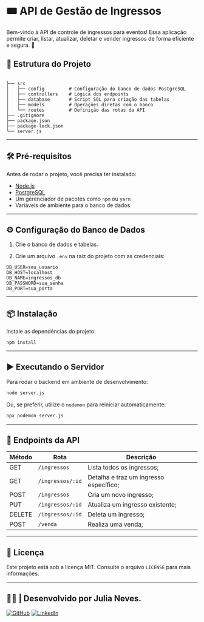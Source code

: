 # 🎟️ API de Gestão de Ingressos

Bem-vindo à API de controle de ingressos para eventos! Essa aplicação permite criar, listar, atualizar, deletar e vender ingressos de forma eficiente e segura. 🚀

## 📁 Estrutura do Projeto

```

├── src
│   ├── config         # Configuração do banco de dados PostgreSQL
│   ├── controllers    # Lógica dos endpoints
│   ├── database       # Script SQL para criação das tabelas
│   ├── models         # Operações diretas com o banco
│   └── routes         # Definição das rotas da API
├── .gitignore
├── package.json
├── package-lock.json
└── server.js
```

---

## 🛠️ Pré-requisitos

Antes de rodar o projeto, você precisa ter instalado:

- [Node.js](https://nodejs.org/)
- [PostgreSQL](https://www.postgresql.org/)
- Um gerenciador de pacotes como `npm` ou `yarn`
- Variáveis de ambiente para o banco de dados

---

## ⚙️ Configuração do Banco de Dados

1. Crie o banco de dados e tabelas.

2. Crie um arquivo `.env` na raiz do projeto com as credenciais:

```
DB_USER=seu_usuario
DB_HOST=localhost
DB_NAME=ingressos_db
DB_PASSWORD=sua_senha
DB_PORT=sua_porta
```

---

## 📦 Instalação

Instale as dependências do projeto:

```bash
npm install
```

---

## ▶️ Executando o Servidor

Para rodar o backend em ambiente de desenvolvimento:

```bash
node server.js
```

Ou, se preferir, utilize o `nodemon` para reiniciar automaticamente:

```bash
npx nodemon server.js
```

---

## 🚪 Endpoints da API

| Método | Rota               | Descrição                        |
|--------|--------------------|----------------------------------|
| GET    | `/ingressos`       | Lista todos os ingressos;        |
| GET    | `/ingressos/:id`   | Detalha e traz um ingresso específico; |
| POST   | `/ingressos`       | Cria um novo ingresso;           |
| PUT    | `/ingressos/:id`   | Atualiza um ingresso existente;  |
| DELETE | `/ingressos/:id`   | Deleta um ingresso;              |
| POST   | `/venda`           | Realiza uma venda;               |

---

## 📄 Licença

Este projeto está sob a licença MIT. Consulte o arquivo `LICENSE` para mais informações.

---

## 👩‍💻 | Desenvolvido por **Julia Neves**.

[![GitHub](https://img.shields.io/badge/GitHub-000?style=for-the-badge&logo=github&logoColor=white)](https://github.com/Julianeves01)
[![LinkedIn](https://img.shields.io/badge/LinkedIn-0077B5?style=for-the-badge&logo=linkedin&logoColor=white)](https://www.linkedin.com/in/julia-neves-252b202b1/)
